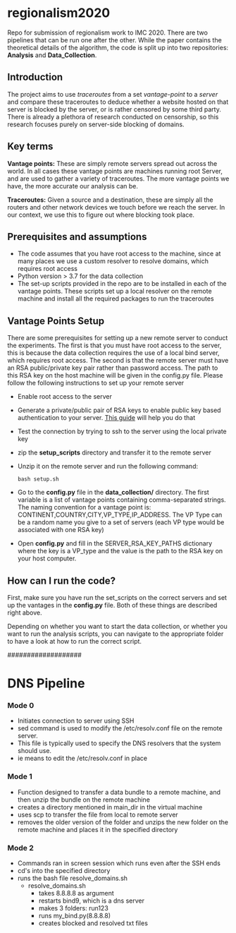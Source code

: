 # regionalism2020

Repo for submission of regionalism work to IMC 2020. There are two pipelines that can be run one after the other. While the paper contains the theoretical details of the algorithm, the code is split up into two repositories: **Analysis** and **Data_Collection**.

## Introduction

The project aims to use _traceroutes_ from a set _vantage-point_ to a _server_ and compare these traceroutes to deduce whether a website hosted on that server is blocked by the server, or is rather censored by some third party. There is already a plethora of research conducted on censorship, so this research focuses purely on server-side blocking of domains.

## Key terms

**Vantage points:** These are simply remote servers spread out across the world. In all cases these vantage points are machines running root Server, and are used to gather a variety of traceroutes. The more vantage points we have, the more accurate our analysis can be.

**Traceroutes:** Given a source and a destination, these are simply all the routers and other network devices we touch before we reach the server. In our context, we use this to figure out where blocking took place.

## Prerequisites and assumptions

- The code assumes that you have root access to the machine, since at many places we use a custom resolver to resolve domains, which requires root access
- Python version > 3.7 for the data collection
- The set-up scripts provided in the repo are to be installed in each of the vantage points. These scripts set up a local resolver on the remote machine and install all the required packages to run the traceroutes

## Vantage Points Setup

There are some prerequisites for setting up a new remote server to conduct the experiments. The first is that you must have root access to the server, this is because the data collection requires the use of a local bind server, which requires root access. The second is that the remote server must have an RSA public/private key pair rather than password access. The path to this RSA key on the host machine will be given in the config.py file. Please follow the following instructions to set up your remote server

- Enable root access to the server

- Generate a private/public pair of RSA keys to enable public key based authentication to your server. [This guide](https://kb.iu.edu/d/aews) will help you do that

- Test the connection by trying to ssh to the server using the local private key

- zip the **setup_scripts** directory and transfer it to the remote server

- Unzip it on the remote server and run the following command:

  ```
  bash setup.sh
  ```

- Go to the **config.py** file in the **data_collection/** directory. The first variable is a list of vantage points containing comma-separated strings. The naming convention for a vantage point is:  CONTINENT,COUNTRY,CITY,VP_TYPE,IP_ADDRESS. The VP Type can be a random name you give to a set of servers (each VP type would be associated with one RSA key)

- Open **config.py** and fill in the SERVER_RSA_KEY_PATHS dictionary where the key is a VP_type and the value is the path to the RSA key on your host computer. 

## How can I run the code?

First, make sure you have run the set_scripts on the correct servers and set up the vantages in the **config.py** file. Both of these things are described right above.

Depending on whether you want to start the data collection, or whether you want to run the analysis scripts, you can navigate to the appropriate folder to have a look at how to run the correct script.

###################
# DNS Pipeline
### Mode 0
- Initiates connection to server using SSH
- sed command is used to modify the /etc/resolv.conf file on the remote server. 
- This file is typically used to specify the DNS resolvers that the system should use.
- ie means to edit the /etc/resolv.conf in place
  
### Mode 1 
- Function designed to transfer a data bundle to a remote machine, and then unzip the bundle on the remote machine
- creates a directory mentioned in main_dir in the virtual machine
- uses scp to transfer the file from local to remote server 
- removes the older version of the folder and unzips the new folder on the remote machine and places it in the specified directory

### Mode 2 
- Commands ran in  screen session which runs even after the SSH ends
- cd's into the specified directory
- runs the bash file resolve_domains.sh
  - resolve_domains.sh
    - takes 8.8.8.8 as argument
    - restarts bind9, which is a dns server
    - makes 3 folders: run123
    - runs my_bind.py(8.8.8.8)
    - creates blocked and resolved txt files

